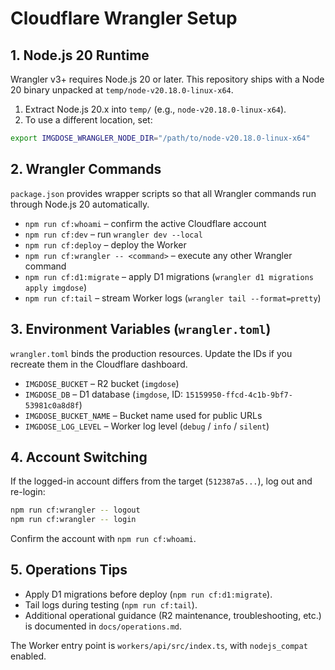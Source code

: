 ﻿# Cloudflare Wrangler Setup

## 1. Node.js 20 Runtime

Wrangler v3+ requires Node.js 20 or later. This repository ships with a Node 20 binary unpacked at `temp/node-v20.18.0-linux-x64`.

1. Extract Node.js 20.x into `temp/` (e.g., `node-v20.18.0-linux-x64`).
2. To use a different location, set:

```bash
export IMGDOSE_WRANGLER_NODE_DIR="/path/to/node-v20.18.0-linux-x64"
```

## 2. Wrangler Commands

`package.json` provides wrapper scripts so that all Wrangler commands run through Node.js 20 automatically.

- `npm run cf:whoami` – confirm the active Cloudflare account
- `npm run cf:dev` – run `wrangler dev --local`
- `npm run cf:deploy` – deploy the Worker
- `npm run cf:wrangler -- <command>` – execute any other Wrangler command
- `npm run cf:d1:migrate` – apply D1 migrations (`wrangler d1 migrations apply imgdose`)
- `npm run cf:tail` – stream Worker logs (`wrangler tail --format=pretty`)

## 3. Environment Variables (`wrangler.toml`)

`wrangler.toml` binds the production resources. Update the IDs if you recreate them in the Cloudflare dashboard.

- `IMGDOSE_BUCKET` – R2 bucket (`imgdose`)
- `IMGDOSE_DB` – D1 database (`imgdose`, ID: `15159950-ffcd-4c1b-9bf7-53981c0a8d8f`)
- `IMGDOSE_BUCKET_NAME` – Bucket name used for public URLs
- `IMGDOSE_LOG_LEVEL` – Worker log level (`debug` / `info` / `silent`)

## 4. Account Switching

If the logged-in account differs from the target (`512387a5...`), log out and re-login:

```bash
npm run cf:wrangler -- logout
npm run cf:wrangler -- login
```

Confirm the account with `npm run cf:whoami`.

## 5. Operations Tips

- Apply D1 migrations before deploy (`npm run cf:d1:migrate`).
- Tail logs during testing (`npm run cf:tail`).
- Additional operational guidance (R2 maintenance, troubleshooting, etc.) is documented in `docs/operations.md`.

The Worker entry point is `workers/api/src/index.ts`, with `nodejs_compat` enabled.

